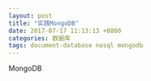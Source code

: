 ```yaml
---
layout: post
title: "实践MongoDB"
date: 2017-07-17 11:13:13 +0800
categories: 数据库
tags: document-database nosql mongodb
---
```


MongoDB
